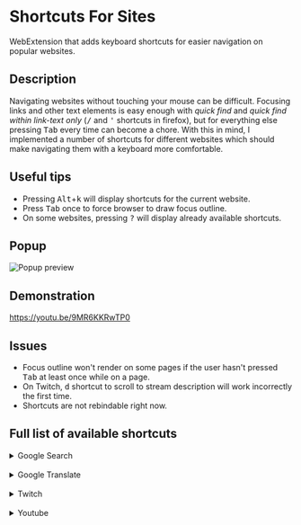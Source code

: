 # Shortcuts For Sites

WebExtension that adds keyboard shortcuts for easier navigation on popular websites.

## Description

Navigating websites without touching your mouse can be difficult. Focusing links and other text elements is easy enough with *quick find* and *quick find within link-text only* (<kbd>/</kbd> and <kbd>'</kbd> shortcuts in firefox), but for everything else pressing <kbd>Tab</kbd> every time can become a chore. With this in mind, I implemented a number of shortcuts for different websites which should make navigating them with a keyboard more comfortable.

## Useful tips

- Pressing <kbd>Alt</kbd>+<kbd>k</kbd> will display shortcuts for the current website.
- Press <kbd>Tab</kbd> once to force browser to draw focus outline.
- On some websites, pressing <kbd>?</kbd> will display already available shortcuts.

## Popup

![Popup preview](https://user-images.githubusercontent.com/33831256/204445402-21559bcb-7879-4de0-a006-10e476159da7.png)

## Demonstration

https://youtu.be/9MR6KKRwTP0

## Issues

- Focus outline won't render on some pages if the user hasn't pressed <kbd>Tab</kbd> at least once while on a page.
- On Twitch, <kbd>d</kbd> shortcut to scroll to stream description will work incorrectly the first time.
- Shortcuts are not rebindable right now.

## Full list of available shortcuts

<details>
<summary>Google Search</summary>

| Shortcut | Description |
| -------- | ----------- |
| **Navigation** |
| <kbd>a</kbd> | Go to all search results |
| <kbd>i</kbd> | Go to images |
| <kbd>v</kbd> | Go to videos |
| <kbd>n</kbd> | Go to news |
| **Search** |
| <kbd>l</kbd> | Focus next search result |
| <kbd>j</kbd> | Focus previous search result |
| <kbd>L</kbd> (<kbd>Shift</kbd>+<kbd>l</kbd>) | Go to next search page |
| <kbd>J</kbd> (<kbd>Shift</kbd>+<kbd>j</kbd>) | Go to previous search page |
| <kbd>o</kbd> | Focus next related search |

</details>

<br>

<details>
<summary>Google Translate</summary>

| Shortcut | Description |
| -------- | ----------- |
| **General** |
| <kbd>j</kbd> | Focus translate-from box |
| <kbd>d</kbd> | Show/hide definitions |
| <kbd>e</kbd> | Show/hide examples |
| <kbd>t</kbd> | Show/hide translations |

</details>

<br>

<details>
<summary>Twitch</summary>

| Shortcut | Description |
| -------- | ----------- |
| <kbd>E</kbd> (<kbd>Shift</kbd>+<kbd>e</kbd>) | Expand/collapse left sidebar |
| <kbd>u</kbd> | Focus followed channels |
| <kbd>r</kbd> | Focus recommended channels |
| <kbd>o</kbd> | Go to home |
| <kbd>U</kbd> (<kbd>Shift</kbd>+<kbd>u</kbd>) | Go to following |
| <kbd>b</kbd> | Browse categories |
| <kbd>B</kbd> | Browse live channels |
| **Stream** |
| <kbd>s</kbd> | Open settings |
| <kbd>q</kbd> | Open quality settings |
| <kbd>C</kbd> | Go to stream category |
| <kbd>d</kbd> | Scroll to description/video |
| **Chat** |
| <kbd>c</kbd> | Chat |
| <kbd>e</kbd> | Expand/collapse chat |
| **Channel** |
| <kbd>h</kbd> | Go to online/offline channel sections |
| <kbd>v</kbd> | Go to channel videos |
| <kbd>S</kbd> (<kbd>Shift</kbd>+<kbd>s</kbd>) | Go to channel schedule |
| **Mini player** |
| <kbd>x</kbd> | Expand mini player |
| <kbd>X</kbd> (<kbd>Shift</kbd>+<kbd>x</kbd>) | Close mini player |

</details>

<br>

<details>
<summary>Youtube</summary>

| Shortcut | Description |
| -------- | ----------- |
| **General** |
| <kbd>e</kbd> | Expand/Collapse guide sidebar |
| <kbd>o</kbd> | Go to Home |
| <kbd>u</kbd> | Go to Subscriptions |
| <kbd>U</kbd> (<kbd>Shift</kbd>+<kbd>u</kbd>) | Focus subscribed channels |
| **Video** |
| <kbd>s</kbd> | Open settings |
| <kbd>q</kbd> | Open quality settings |
| <kbd>;</kbd> | Show progress bar |
| <kbd>d</kbd> | Scroll to description/video |
| <kbd>r</kbd> | Focus first related video |
| <kbd>n</kbd> | Comment |
| **Playlist** |
| <kbd>[</kbd> | Focus first video in playlist |
| <kbd>]</kbd> | Focus last video in playlist |
| **Channel (works on channel or video page)** |
| <kbd>h</kbd> | Go to channel home |
| <kbd>v</kbd> | Go to channel videos |
| <kbd>p</kbd> | Go to channel playlists |
| <kbd>H</kbd> (<kbd>Shift</kbd>+<kbd>h</kbd>) | Go to channel (new tab) |
| **Premiere/Stream** |
| <kbd>E</kbd> (<kbd>Shift</kbd>+<kbd>e</kbd>) | Hide/Show chat |
| <kbd>b</kbd> | Chat |
| <kbd>S</kbd> (<kbd>Shift</kbd>+<kbd>s</kbd>) | Skip ahead to live broadcast |

</details>
